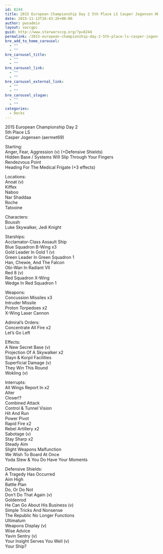 ```yaml
---
id: 8244
title: 2015 European Championship Day 2 5th Place LS Casper Jogensen HB Snubs
date: 2015-11-12T16:43:26+00:00
author: pwsadmin
layout: swccgpc
guid: http://www.starwarsccg.org/?p=8244
permalink: /2015-european-championship-day-2-5th-place-ls-casper-jogensen-hb-snubs/
bre_add_to_home_carousel:
  - ""
  - ""
bre_carousel_title:
  - ""
  - ""
bre_carousel_link:
  - ""
  - ""
bre_carousel_external_link:
  - ""
  - ""
bre_carousel_slogan:
  - ""
  - ""
categories:
  - Decks
---
```

2015 European Championship Day 2  
5th Place LS  
Casper Jogensen (aermet69)

Starting:  
Anger, Fear, Aggression (v) (+Defensive Shields)  
Hidden Base / Systems Will Slip Through Your Fingers  
Rendezvous Point  
Heading For The Medical Frigate (+3 effects)

Locations:  
Anoat (v)  
Kiffex  
Naboo  
Nar Shaddaa  
Roche  
Tatooine

Characters:  
Boussh  
Luke Skywalker, Jedi Knight

Starships:  
Acclamator-Class Assault Ship  
Blue Squadron B-Wing x3  
Gold Leader In Gold 1 (v)  
Green Leader In Green Squadron 1  
Han, Chewie, And The Falcon  
Obi-Wan In Radiant VII  
Red 8 (v)  
Red Squadron X-Wing  
Wedge In Red Squadron 1

Weapons:  
Concussion Missiles x3  
Intruder Missile  
Proton Torpedoes x2  
X-Wing Laser Cannon

Admiral’s Orders:  
Concentrate All Fire x2  
Let’s Go Left

Effects:  
A New Secret Base (v)  
Projection Of A Skywalker x2  
Slayn & Korpil Facilities  
Superficial Damage (v)  
They Win This Round  
Wokling (v)

Interrupts:  
All Wings Report In x2  
Alter  
Closer!?  
Combined Attack  
Control & Tunnel Vision  
Hit And Run  
Power Pivot  
Rapid Fire x2  
Rebel Artillery x2  
Sabotage (v)  
Stay Sharp x2  
Steady Aim  
Slight Weapons Malfunction  
We Wish To Board At Once  
Yoda Stew & You Do Have Your Moments

Defensive Shields:  
A Tragedy Has Occurred  
Aim High  
Battle Plan  
Do, Or Do Not  
Don’t Do That Again (v)  
Goldenrod  
He Can Go About His Business (v)  
Simple Tricks And Nonsense  
The Republic No Longer Functions  
Ultimatum  
Weapons Display (v)  
Wise Advice  
Yavin Sentry (v)  
Your Insight Serves You Well (v)  
Your Ship?